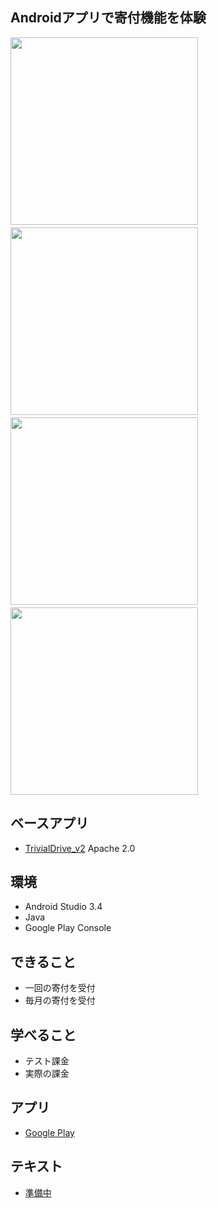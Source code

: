 ## Androidアプリで寄付機能を体験

<p><img src="http://s3-ap-northeast-1.amazonaws.com/mash-jp/production/uploads/15101/1295eb0b2b05f560085e1c8566c73cb0b37cb0a3.15167.desktop.jpg" height="300px">　<img src="https://s3-ap-northeast-1.amazonaws.com/mash-jp/production/uploads/15101/a8719af6f0bece7357b4da960b9a8e1169b10d74.15168.desktop.jpg" height="300px">　<img src="https://s3-ap-northeast-1.amazonaws.com/mash-jp/production/uploads/15101/e4289ac4805804fe0e7a3d09e59b90ccd3763d36.15169.desktop.jpg" height="300px">　<img src="https://s3-ap-northeast-1.amazonaws.com/mash-jp/production/uploads/15101/8187b2f4561c93b756ac3e972f2fd65269bf8781.15170.desktop.jpg" height="300px"></p>

## ベースアプリ

+ [TrivialDrive_v2](https://github.com/googlesamples/android-play-billing/tree/master/TrivialDrive_v2)  Apache 2.0

## 環境

+ Android Studio 3.4
+ Java
+ Google Play Console

## できること

+ 一回の寄付を受付
+ 毎月の寄付を受付

## 学べること

+ テスト課金
+ 実際の課金

## アプリ

+ [Google Play](https://play.google.com/store/apps/details?id=com.oshimamasara.donate001)

## テキスト

+ [準備中](https://blog.codecamp.jp)


